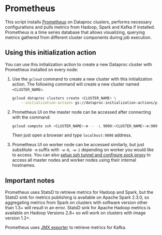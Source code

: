 # Prometheus
This script installs [Prometheus](https://prometheus.io/) on Dataproc clusters, performs necessary configurations and pulls metrics from Hadoop, Spark and Kafka if installed. Prometheus is a time series database that allows visualizing, querying metrics gathered from different cluster components during job execution.

## Using this initialization action
You can use this initialization action to create a new Dataproc cluster with Prometheus installed on every node:

1. Use the `gcloud` command to create a new cluster with this initialization action. The following command will create a new cluster named `<CLUSTER_NAME>`.

    ```bash
    gcloud dataproc clusters create <CLUSTER_NAME> \
        --initialization-actions gs://dataproc-initialization-actions/prometheus/prometheus.sh
    ```
1.  Prometheus UI on the master node can be accessed after connecting with the command:
    ```bash
    gcloud compute ssh <CLUSTER_NAME>-m -- -L 9090:<CLUSTER_NAME>-m:9090
    ```
    Then just open a browser and type `localhost:9090` address.

1. Prometheus UI on worker node can be accessed similarly, but just substitute `-m` suffix with `-w-0`,  `-w-1` depending on worker you would like to access. You can also [setup ssh tunnel and configure sock proxy](https://cloud.google.com/dataproc/docs/concepts/accessing/cluster-web-interfaces) to access all master nodes and worker nodes using their internal hostnames.

## Important notes
Prometheus uses StatsD to retrieve metrics for Hadoop and Spark, but the StatsD sink for metrics publishing is available on Apache Spark 2.3.0, so aggregating metrics from Spark on clusters with software version other than 1.3+ will result in an error. StatsD sink for Apache Hadoop metrics is available on Hadoop Versions 2.8+ so will work on clusters with image version 1.2+.

Prometheus uses [JMX exporter](https://github.com/prometheus/jmx_exporter) to retrieve metrics for Kafka.
